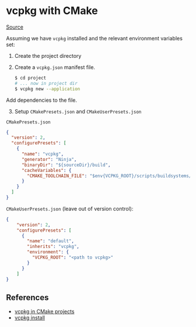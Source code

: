 # vcpkg with CMake

[Source](https://learn.microsoft.com/en-us/vcpkg/get_started/get-started?pivots=shell-bash)

Assuming we have `vcpkg` installed and the relevant environment variables set:

1. Create the project directory
2. Create a `vcpkg.json` manifest file.
    
    ```bash
    $ cd project
    # ... now in project dir
    $ vcpkg new --application
    ```
Add dependencies to the file.

3. Setup `CMakePresets.json` and `CMakeUserPresets.json`

`CMakePresets.json`

```json
{
  "version": 2,
  "configurePresets": [
    {
      "name": "vcpkg",
      "generator": "Ninja",
      "binaryDir": "${sourceDir}/build",
      "cacheVariables": {
        "CMAKE_TOOLCHAIN_FILE": "$env{VCPKG_ROOT}/scripts/buildsystems/vcpkg.cmake"
      }
    }
  ]
}
```

`CMakeUserPresets.json` (leave out of version control):

```json
{
    "version": 2,
    "configurePresets": [
      {
        "name": "default",
        "inherits": "vcpkg",
        "environment": {
          "VCPKG_ROOT": "<path to vcpkg>"
        }
      }
    ]
}
```


## References

- [vcpkg in CMake projects](https://learn.microsoft.com/en-us/vcpkg/users/buildsystems/cmake-integration)
- [vcpkg install](https://learn.microsoft.com/en-us/vcpkg/commands/install)
